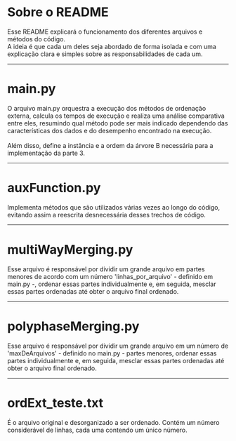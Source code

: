 <h1>Sobre o README</h1>
Esse README explicará o funcionamento dos diferentes arquivos e métodos do código.<br>
A ideia é que cada um deles seja abordado de forma isolada e com uma explicação clara e simples sobre as responsabilidades de cada um.<br>
<hr>
<h1>main.py</h1>
O arquivo main.py orquestra a execução dos métodos de ordenação externa, calcula os tempos de execução e realiza uma análise comparativa entre eles, resumindo qual método pode ser mais indicado dependendo das características dos dados e do desempenho encontrado na execução.<br><br>
Além disso, define a instância e a ordem da árvore B necessária para a implementação da parte 3.<br>
<hr>
<h1>auxFunction.py</h1>
Implementa métodos que são utilizados várias vezes ao longo do código, evitando assim a reescrita desnecessária desses trechos de código.
<hr>
<h1>multiWayMerging.py</h1>
Esse arquivo é responsável por dividir um grande arquivo em partes menores de acordo com um número 'linhas_por_arquivo' - definido em main.py -, ordenar essas partes individualmente e, em seguida, mesclar essas partes ordenadas até obter o arquivo final ordenado.
<hr>
<h1>polyphaseMerging.py</h1>
Esse arquivo é responsável por dividir um grande arquivo em um número de 'maxDeArquivos' - definido no main.py - partes menores, ordenar essas partes individualmente e, em seguida, mesclar essas partes ordenadas até obter o arquivo final ordenado.
<hr>
<h1>ordExt_teste.txt</h1>
É o arquivo original e desorganizado a ser ordenado. Contém um número considerável de linhas, cada uma contendo um único número.
